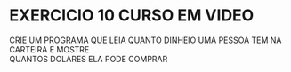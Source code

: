 # EXERCICIO 10 CURSO EM VIDEO

CRIE UM PROGRAMA QUE LEIA QUANTO DINHEIO UMA PESSOA TEM NA CARTEIRA E MOSTRE\
QUANTOS DOLARES ELA PODE COMPRAR
